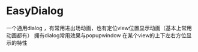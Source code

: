 # EasyDialog
一个通用dialog ，有常用进出场动画，也有定位view位置显示动画（基本上常用动画都有）
拥有dialog常用效果与popupwindow 在某个view的上下左右方位显示的特性

